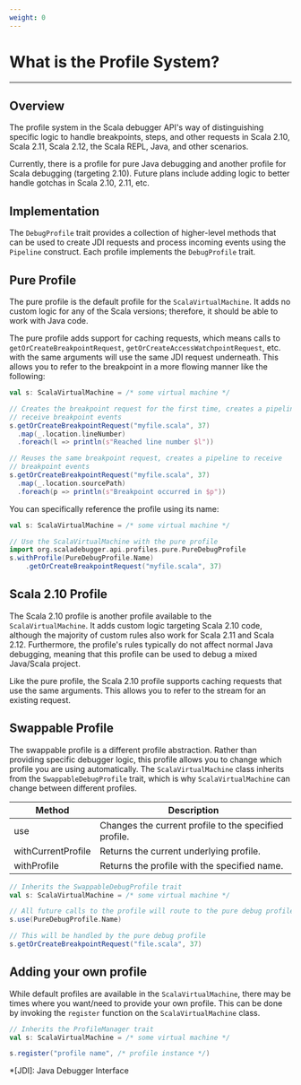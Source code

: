 ```yaml
---
weight: 0
---
```

# What is the Profile System?

---

## Overview

The profile system in the Scala debugger API's way of distinguishing specific
logic to handle breakpoints, steps, and other requests in Scala 2.10, Scala
2.11, Scala 2.12, the Scala REPL, Java, and other scenarios.

Currently, there is a profile for pure Java debugging and another profile
for Scala debugging (targeting 2.10). Future plans include adding logic to
better handle gotchas in Scala 2.10, 2.11, etc.

## Implementation

The `DebugProfile` trait provides a collection of higher-level methods that
can be used to create JDI requests and process incoming events using the
`Pipeline` construct. Each profile implements the `DebugProfile` trait.

## Pure Profile

The pure profile is the default profile for the `ScalaVirtualMachine`. It adds
no custom logic for any of the Scala versions; therefore, it should be able to
work with Java code.

The pure profile adds support for caching requests, which means calls to
`getOrCreateBreakpointRequest`, `getOrCreateAccessWatchpointRequest`, etc. with
the same arguments will use the same JDI request underneath. This allows you 
to refer to the breakpoint in a more flowing manner like the following:

```scala
val s: ScalaVirtualMachine = /* some virtual machine */

// Creates the breakpoint request for the first time, creates a pipeline to
// receive breakpoint events
s.getOrCreateBreakpointRequest("myfile.scala", 37)
  .map(_.location.lineNumber)
  .foreach(l => println(s"Reached line number $l"))

// Reuses the same breakpoint request, creates a pipeline to receive
// breakpoint events
s.getOrCreateBreakpointRequest("myfile.scala", 37)
  .map(_.location.sourcePath)
  .foreach(p => println(s"Breakpoint occurred in $p"))
```

You can specifically reference the profile using its name:

```scala
val s: ScalaVirtualMachine = /* some virtual machine */

// Use the ScalaVirtualMachine with the pure profile
import org.scaladebugger.api.profiles.pure.PureDebugProfile
s.withProfile(PureDebugProfile.Name)
    .getOrCreateBreakpointRequest("myfile.scala", 37)
```

## Scala 2.10 Profile

The Scala 2.10 profile is another profile available to the
`ScalaVirtualMachine`. It adds custom logic targeting Scala 2.10 code, although
the majority of custom rules also work for Scala 2.11 and Scala 2.12.
Furthermore, the profile's rules typically do not affect normal Java debugging,
meaning that this profile can be used to debug a mixed Java/Scala project.

Like the pure profile, the Scala 2.10 profile supports caching requests that
use the same arguments. This allows you to refer to the stream for an existing
request.

## Swappable Profile

The swappable profile is a different profile abstraction. Rather than
providing specific debugger logic, this profile allows you to change which
profile you are using automatically. The `ScalaVirtualMachine` class inherits
from the `SwappableDebugProfile` trait, which is why `ScalaVirtualMachine` can
change between different profiles.

| Method             | Description                                           |
| --------           | -----------                                           |
| use                | Changes the current profile to the specified profile. |
| withCurrentProfile | Returns the current underlying profile.               |
| withProfile        | Returns the profile with the specified name.          |

```scala
// Inherits the SwappableDebugProfile trait
val s: ScalaVirtualMachine = /* some virtual machine */

// All future calls to the profile will route to the pure debug profile
s.use(PureDebugProfile.Name)

// This will be handled by the pure debug profile
s.getOrCreateBreakpointRequest("file.scala", 37)
```

## Adding your own profile

While default profiles are available in the `ScalaVirtualMachine`,
there may be times where you want/need to provide your own profile. This can be
done by invoking the `register` function on the `ScalaVirtualMachine` class.

```scala
// Inherits the ProfileManager trait
val s: ScalaVirtualMachine = /* some virtual machine */

s.register("profile name", /* profile instance */)
```

*[JDI]: Java Debugger Interface

